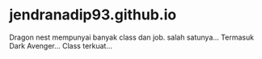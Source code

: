 # jendranadip93.github.io
Dragon nest mempunyai banyak class dan job. salah satunya... Termasuk Dark Avenger... Class terkuat...
